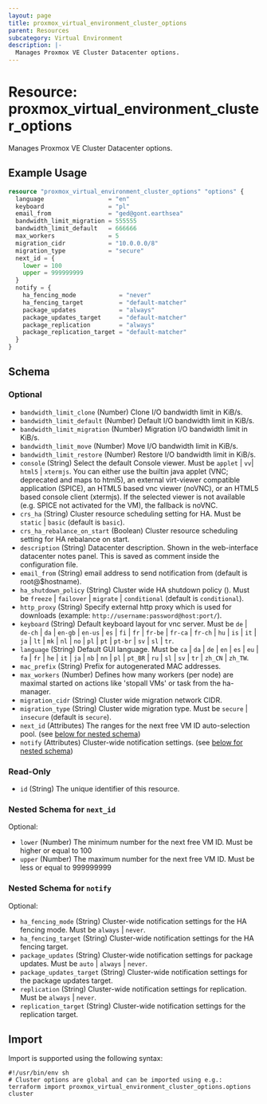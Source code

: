 ```yaml
---
layout: page
title: proxmox_virtual_environment_cluster_options
parent: Resources
subcategory: Virtual Environment
description: |-
  Manages Proxmox VE Cluster Datacenter options.
---
```


# Resource: proxmox_virtual_environment_cluster_options

Manages Proxmox VE Cluster Datacenter options.

## Example Usage

```terraform
resource "proxmox_virtual_environment_cluster_options" "options" {
  language                  = "en"
  keyboard                  = "pl"
  email_from                = "ged@gont.earthsea"
  bandwidth_limit_migration = 555555
  bandwidth_limit_default   = 666666
  max_workers               = 5
  migration_cidr            = "10.0.0.0/8"
  migration_type            = "secure"
  next_id = {
    lower = 100
    upper = 999999999
  }
  notify = {
    ha_fencing_mode            = "never"
    ha_fencing_target          = "default-matcher"
    package_updates            = "always"
    package_updates_target     = "default-matcher"
    package_replication        = "always"
    package_replication_target = "default-matcher"
  }
}
```

<!-- schema generated by tfplugindocs -->
## Schema

### Optional

- `bandwidth_limit_clone` (Number) Clone I/O bandwidth limit in KiB/s.
- `bandwidth_limit_default` (Number) Default I/O bandwidth limit in KiB/s.
- `bandwidth_limit_migration` (Number) Migration I/O bandwidth limit in KiB/s.
- `bandwidth_limit_move` (Number) Move I/O bandwidth limit in KiB/s.
- `bandwidth_limit_restore` (Number) Restore I/O bandwidth limit in KiB/s.
- `console` (String) Select the default Console viewer. Must be `applet` | `vv`| `html5` | `xtermjs`. You can either use the builtin java applet (VNC; deprecated and maps to html5), an external virt-viewer compatible application (SPICE), an HTML5 based vnc viewer (noVNC), or an HTML5 based console client (xtermjs). If the selected viewer is not available (e.g. SPICE not activated for the VM), the fallback is noVNC.
- `crs_ha` (String) Cluster resource scheduling setting for HA. Must be `static` | `basic` (default is `basic`).
- `crs_ha_rebalance_on_start` (Boolean) Cluster resource scheduling setting for HA rebalance on start.
- `description` (String) Datacenter description. Shown in the web-interface datacenter notes panel. This is saved as comment inside the configuration file.
- `email_from` (String) email address to send notification from (default is root@$hostname).
- `ha_shutdown_policy` (String) Cluster wide HA shutdown policy (). Must be `freeze` | `failover` | `migrate` | `conditional` (default is `conditional`).
- `http_proxy` (String) Specify external http proxy which is used for downloads (example: `http://username:password@host:port/`).
- `keyboard` (String) Default keyboard layout for vnc server. Must be `de` | `de-ch` | `da` | `en-gb` | `en-us` | `es` | `fi` | `fr` | `fr-be` | `fr-ca` | `fr-ch` | `hu` | `is` | `it` | `ja` | `lt` | `mk` | `nl` | `no` | `pl` | `pt` | `pt-br` | `sv` | `sl` | `tr`.
- `language` (String) Default GUI language. Must be `ca` | `da` | `de` | `en` | `es` | `eu` | `fa` | `fr` | `he` | `it` | `ja` | `nb` | `nn` | `pl` | `pt_BR` | `ru` | `sl` | `sv` | `tr` | `zh_CN` | `zh_TW`.
- `mac_prefix` (String) Prefix for autogenerated MAC addresses.
- `max_workers` (Number) Defines how many workers (per node) are maximal started on actions like 'stopall VMs' or task from the ha-manager.
- `migration_cidr` (String) Cluster wide migration network CIDR.
- `migration_type` (String) Cluster wide migration type. Must be `secure` | `insecure` (default is `secure`).
- `next_id` (Attributes) The ranges for the next free VM ID auto-selection pool. (see [below for nested schema](#nestedatt--next_id))
- `notify` (Attributes) Cluster-wide notification settings. (see [below for nested schema](#nestedatt--notify))

### Read-Only

- `id` (String) The unique identifier of this resource.

<a id="nestedatt--next_id"></a>
### Nested Schema for `next_id`

Optional:

- `lower` (Number) The minimum number for the next free VM ID. Must be higher or equal to 100
- `upper` (Number) The maximum number for the next free VM ID. Must be less or equal to 999999999


<a id="nestedatt--notify"></a>
### Nested Schema for `notify`

Optional:

- `ha_fencing_mode` (String) Cluster-wide notification settings for the HA fencing mode. Must be `always` | `never`.
- `ha_fencing_target` (String) Cluster-wide notification settings for the HA fencing target.
- `package_updates` (String) Cluster-wide notification settings for package updates. Must be `auto` | `always` | `never`.
- `package_updates_target` (String) Cluster-wide notification settings for the package updates target.
- `replication` (String) Cluster-wide notification settings for replication. Must be `always` | `never`.
- `replication_target` (String) Cluster-wide notification settings for the replication target.

## Import

Import is supported using the following syntax:

```shell
#!/usr/bin/env sh
# Cluster options are global and can be imported using e.g.:
terraform import proxmox_virtual_environment_cluster_options.options cluster
```
